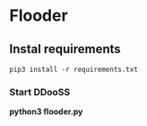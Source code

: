 # Flooder

## Instal requirements
```
pip3 install -r requirements.txt
```
### Start DDooSS

**python3 flooder.py**
